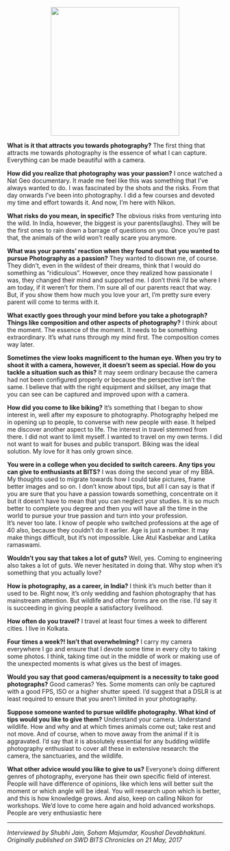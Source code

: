 <!-- TITLE: Interview with Anindo Basu: Freelance Photographer, Nikon India -->
<!-- SUBTITLE: Missed him at Pearl'17? Catch Journal Club's interview with photographer Anindo Basu from Nikon India. -->

<center>
<img src="https://wiki.bits-hyd.org/uploads/news/anindo-basu.jpg" width=300px>
</center>

**What is it that attracts you towards photography?**
The first thing that attracts me towards photography is the essence of what I can capture. Everything can be made beautiful with a camera.

**How did you realize that photography was your passion?**
I once watched a Nat Geo documentary. It made me feel like this was something that I’ve always wanted to do. I was fascinated by the shots and the risks. From that day onwards I’ve been into photography. I did a few courses and devoted my time and effort towards it. And now, I’m here with Nikon.

**What risks do you mean, in specific?**
The obvious risks from venturing into the wild. In India, however, the biggest is your parents(laughs). They will be the first ones to rain down a barrage of questions on you. Once you’re past that, the animals of the wild won’t really scare you anymore.

**What was your parents’ reaction when they found out that you wanted to pursue Photography as a passion?**
They wanted to disown me, of course. They didn’t, even in the wildest of their dreams, think that I would do something as “ridiculous”. However, once they realized how passionate I was, they changed their mind and supported me. I don’t think I’d be where I am today, if it weren’t for them. I’m sure all of our parents react that way. But, if you show them how much you love your art, I’m pretty sure every parent will come to terms with it.

**What exactly goes through your mind before you take a photograph? Things like composition and other aspects of photography?**
I think about the moment. The essence of the moment. It needs to be something extraordinary. It’s what runs through my mind first. The composition comes way later.

**Sometimes the view looks magnificent to the human eye. When you try to shoot it with a camera, however, it doesn’t seem as special. How do you tackle a situation such as this?**
It may seem ordinary because the camera had not been configured properly or because the perspective isn’t the same. I believe that with the right equipment and skillset, any image that you can see can be captured and improved upon with a camera.

**How did you come to like biking?**
It’s something that I began to show interest in, well after my exposure to photography. Photography helped me in opening up to people, to converse with new people with ease. It helped me discover another aspect to life. The interest in travel stemmed from there. I did not want to limit myself. I wanted to travel on my own terms. I did not want to wait for buses and public transport. Biking was the ideal solution. My love for it has only grown since.

**You were in a college when you decided to switch careers. Any tips you can give to enthusiasts at BITS?**
I was doing the second year of my BBA. My thoughts used to migrate towards how I could take pictures, frame better images and so on. I don’t know about tips, but all I can say is that if you are sure that you have a passion towards something, concentrate on it but it doesn’t have to mean that you can neglect your studies. It is so much better to complete you degree and then you will have all the time in the world to pursue your true passion and turn into your profession.  
It’s never too late. I know of people who switched professions at the age of 40 also, because they couldn’t do it earlier. Age is just a number. It may make things difficult, but it’s not impossible. Like Atul Kasbekar and Latika ramaswami.

**Wouldn’t you say that takes a lot of guts?**
Well, yes. Coming to engineering also takes a lot of guts. We never hesitated in doing that. Why stop when it’s something that you actually love?

**How is photography, as a career, in India?**
I think it’s much better than it used to be. Right now, it’s only wedding and fashion photography that has mainstream attention. But wildlife and other forms are on the rise. I’d say it is succeeding in giving people a satisfactory livelihood.

**How often do you travel?**
I travel at least four times a week to different cities. I live in Kolkata.

**Four times a week?! Isn’t that overwhelming?**
I carry my camera everywhere I go and ensure that I devote some time in every city to taking some photos. I think, taking time out in the middle of work or making use of the unexpected moments is what gives us the best of images.

**Would you say that good cameras/equipment is a necessity to take good photographs?**
Good cameras? Yes. Some moments can only be captured with a good FPS, ISO or a higher shutter speed. I’d suggest that a DSLR is at least required to ensure that you aren’t limited in your photography.

**Suppose someone wanted to pursue wildlife photography. What kind of tips would you like to give them?**
Understand your camera. Understand wildlife. How and why and at which times animals come out; take rest and not move. And of course, when to move away from the animal if it is aggravated. I’d say that it is absolutely essential for any budding wildlife photography enthusiast to cover all these in extensive research: the camera, the sanctuaries, and the wildlife.

**What other advice would you like to give to us?**
Everyone’s doing different genres of photography, everyone has their own specific field of interest. People will have difference of opinions, like which lens will better suit the moment or which angle will be ideal. You will research upon which is better, and this is how knowledge grows. And also, keep on calling Nikon for workshops. We’d love to come here again and hold advanced workshops. People are very enthusiastic here


-----

*Interviewed by Shubhi Jain, Soham Majumdar, Koushal Devabhaktuni. Originally published on SWD BITS Chronicles on 21 May, 2017*